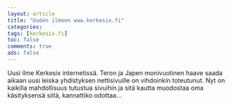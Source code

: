 ```yaml
---
layout: article 
title: "Uuden ilmeen www.kerkesix.fi" 
categories: 
tags: [kerkesix.fi]
toc: false 
comments: true 
ads: false 
---
```


Uusi ilme Kerkesix internetissä. Teron ja Japen monivuotinen haave saada
aikaan uusi leiska yhdistyksen nettisivuille on vihdoinkin toteutunut.
Nyt on kaikilla mahdollisuus tutustua sivuihin ja sitä kautta muodostaa
oma käsityksensä siitä, kannattiko odottaa...

